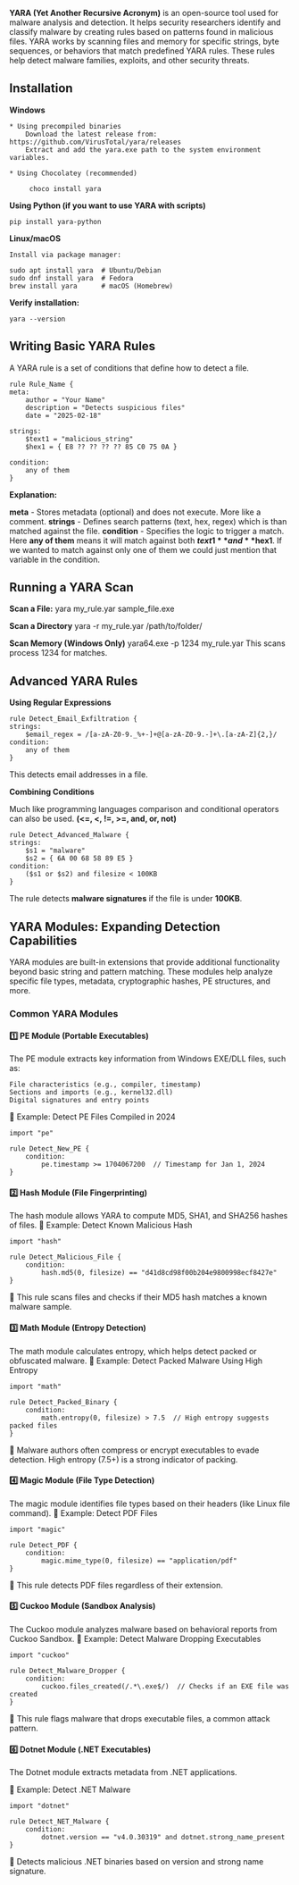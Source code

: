 **YARA (Yet Another Recursive Acronym)** is an open-source tool used for malware analysis and detection. It helps security researchers identify and classify malware by creating rules based on patterns found in malicious files.
YARA works by scanning files and memory for specific strings, byte sequences, or behaviors that match predefined YARA rules. These rules help detect malware families, exploits, and other security threats.


## Installation

**Windows**

    * Using precompiled binaries
        Download the latest release from: https://github.com/VirusTotal/yara/releases
        Extract and add the yara.exe path to the system environment variables.

    * Using Chocolatey (recommended)

         choco install yara

**Using Python (if you want to use YARA with scripts)**

    pip install yara-python

**Linux/macOS**

    Install via package manager:
    
    sudo apt install yara  # Ubuntu/Debian
    sudo dnf install yara  # Fedora
    brew install yara      # macOS (Homebrew)
    

**Verify installation:**

    yara --version


## Writing Basic YARA Rules

A YARA rule is a set of conditions that define how to detect a file.

    rule Rule_Name {
    meta:
        author = "Your Name"
        description = "Detects suspicious files"
        date = "2025-02-18"

    strings:
        $text1 = "malicious_string"
        $hex1 = { E8 ?? ?? ?? ?? 85 C0 75 0A }

    condition:
        any of them
    }

**Explanation:**

**meta** - Stores metadata (optional) and does not execute. More like a comment.
**strings** - Defines search patterns (text, hex, regex) which is than matched against the file.
**condition** - Specifies the logic to trigger a match. Here **any of them** means it will match against both **$text1** and **$hex1**. If we wanted to match against only one of them we could just mention that variable in the condition.


## Running a YARA Scan

**Scan a File:**
    yara my_rule.yar sample_file.exe

**Scan a Directory**
    yara -r my_rule.yar /path/to/folder/

**Scan Memory (Windows Only)**
    yara64.exe -p 1234 my_rule.yar
This scans process 1234 for matches.


## Advanced YARA Rules

**Using Regular Expressions**

    rule Detect_Email_Exfiltration {
    strings:
        $email_regex = /[a-zA-Z0-9._%+-]+@[a-zA-Z0-9.-]+\.[a-zA-Z]{2,}/
    condition:
        any of them
    }

This detects email addresses in a file.

**Combining Conditions**

Much like programming languages comparison and conditional operators can also be used. **(<=, <, !=, >=, and, or, not)**

    rule Detect_Advanced_Malware {
    strings:
        $s1 = "malware"
        $s2 = { 6A 00 68 58 89 E5 }
    condition:
        ($s1 or $s2) and filesize < 100KB
    }

The rule detects **malware signatures** if the file is under **100KB**.



## YARA Modules: Expanding Detection Capabilities

YARA modules are built-in extensions that provide additional functionality beyond basic string and pattern matching. These modules help analyze specific file types, metadata, cryptographic hashes, PE structures, and more.

### Common YARA Modules

#### 1️⃣ PE Module (Portable Executables)

The PE module extracts key information from Windows EXE/DLL files, such as:

    File characteristics (e.g., compiler, timestamp)
    Sections and imports (e.g., kernel32.dll)
    Digital signatures and entry points

📌 Example: Detect PE Files Compiled in 2024

    import "pe"

    rule Detect_New_PE {
        condition:
            pe.timestamp >= 1704067200  // Timestamp for Jan 1, 2024
    }

#### 2️⃣ Hash Module (File Fingerprinting)

The hash module allows YARA to compute MD5, SHA1, and SHA256 hashes of files.
📌 Example: Detect Known Malicious Hash

    import "hash"

    rule Detect_Malicious_File {
        condition:
            hash.md5(0, filesize) == "d41d8cd98f00b204e9800998ecf8427e"
    }

🔹 This rule scans files and checks if their MD5 hash matches a known malware sample.
#### 3️⃣ Math Module (Entropy Detection)

The math module calculates entropy, which helps detect packed or obfuscated malware.
📌 Example: Detect Packed Malware Using High Entropy

    import "math"

    rule Detect_Packed_Binary {
        condition:
            math.entropy(0, filesize) > 7.5  // High entropy suggests packed files
    }

🔹 Malware authors often compress or encrypt executables to evade detection. High entropy (7.5+) is a strong indicator of packing.

#### 4️⃣ Magic Module (File Type Detection)

The magic module identifies file types based on their headers (like Linux file command).
📌 Example: Detect PDF Files

    import "magic"

    rule Detect_PDF {
        condition:
            magic.mime_type(0, filesize) == "application/pdf"
    }

🔹 This rule detects PDF files regardless of their extension.

#### 5️⃣ Cuckoo Module (Sandbox Analysis)

The Cuckoo module analyzes malware based on behavioral reports from Cuckoo Sandbox.
📌 Example: Detect Malware Dropping Executables

    import "cuckoo"

    rule Detect_Malware_Dropper {
        condition:
            cuckoo.files_created(/.*\.exe$/)  // Checks if an EXE file was created
    }

🔹 This rule flags malware that drops executable files, a common attack pattern.

#### 6️⃣ Dotnet Module (.NET Executables)

The Dotnet module extracts metadata from .NET applications.

📌 Example: Detect .NET Malware

    import "dotnet"

    rule Detect_NET_Malware {
        condition:
            dotnet.version == "v4.0.30319" and dotnet.strong_name_present
    }

🔹 Detects malicious .NET binaries based on version and strong name signature.
